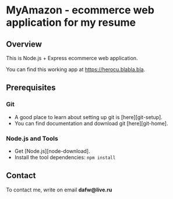 # MyAmazon - ecommerce web application for my resume


## Overview
This is Node.js + Express ecommerce web application.

You can find this working app at https://herocu.blabla.bla.


## Prerequisites

### Git

- A good place to learn about setting up git is [here][git-setup].
- You can find documentation and download git [here][git-home].

### Node.js and Tools

- Get [Node.js][node-download].
- Install the tool dependencies: `npm install`


## Contact

To contact me, write on email __dafw@live.ru__
